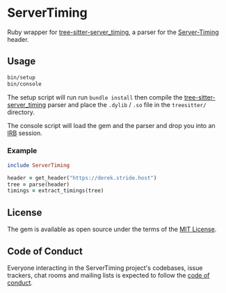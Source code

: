 # ServerTiming

Ruby wrapper for [tree-sitter-server_timing](https://github.com/DerekStride/tree-sitter-server_timing), a parser for the
[Server-Timing](https://developer.mozilla.org/en-US/docs/Web/HTTP/Headers/Server-Timing) header.

## Usage

```bash
bin/setup
bin/console
```

The setup script will run run `bundle install` then compile the
[tree-sitter-server_timing](https://github.com/DerekStride/tree-sitter-server_timing) parser and place the `.dylib` /
`.so` file in the `treesitter/` directory.

The console script will load the gem and the parser and drop you into an [IRB](https://github.com/ruby/irb) session.

### Example

```ruby
include ServerTiming

header = get_header("https://derek.stride.host")
tree = parse(header)
timings = extract_timings(tree)
```

## License

The gem is available as open source under the terms of the [MIT License](https://opensource.org/licenses/MIT).

## Code of Conduct

Everyone interacting in the ServerTiming project's codebases, issue trackers, chat rooms and mailing lists is expected to follow the [code of conduct](https://github.com/DerekStride/server_timing-ts/blob/main/CODE_OF_CONDUCT.md).
